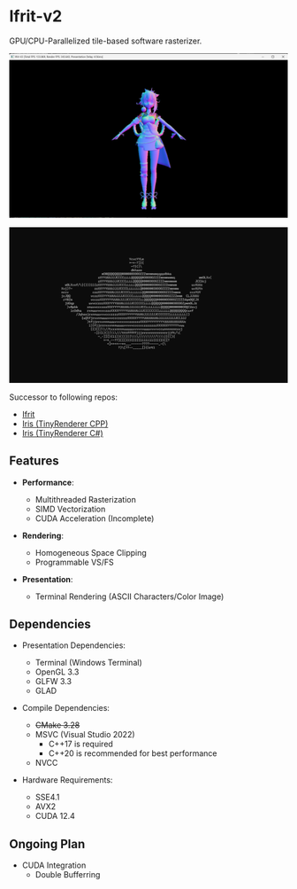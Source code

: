 # Ifrit-v2

GPU/CPU-Parallelized tile-based software rasterizer.

![](img/img_demo2.png)

![](img/img_demo3.png)



Successor to following repos:
 - [Ifrit](https://github.com/Aeroraven/Ifrit)
 - [Iris (TinyRenderer CPP)](https://github.com/Aeroraven/Stargazer/tree/main/ComputerGraphics/Iris)
 - [Iris (TinyRenderer C#)](https://github.com/Aeroraven/Stargazer/tree/main/ComputerGraphics/TinyRenderer)


## Features

- **Performance**:
	- Multithreaded Rasterization
	- SIMD Vectorization
	- CUDA Acceleration (Incomplete)

- **Rendering**:
	- Homogeneous Space Clipping
	- Programmable VS/FS

- **Presentation**:
	- Terminal Rendering (ASCII Characters/Color Image)


## Dependencies

- Presentation Dependencies:
	- Terminal (Windows Terminal)
	- OpenGL 3.3
	- GLFW 3.3
	- GLAD
- Compile Dependencies:
	- <s>CMake 3.28</s>
	- MSVC (Visual Studio 2022)
		- C++17 is required
		- C++20 is recommended for best performance
	- NVCC
	
- Hardware Requirements:
	- SSE4.1
	- AVX2
	- CUDA 12.4

## Ongoing Plan
- CUDA Integration 
	- Double Bufferring